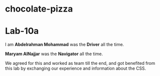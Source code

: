 # chocolate-pizza

# Lab-10a 

I am **Abdelrahman Mohammad** was the **Driver** all the time. 

**Maryam AlNajjar** was the **Navigator** all the time.

We agreed for this and worked as team till the end, and got benefited from this lab by exchanging our experience and information about the CSS.
